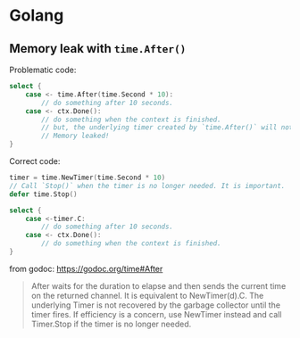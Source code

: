 # Golang

## Memory leak with `time.After()`

Problematic code:

```go
select {
    case <- time.After(time.Second * 10):
        // do something after 10 seconds.
    case <- ctx.Done():
        // do something when the context is finished.
        // but, the underlying timer created by `time.After()` will not be garbage collected.
        // Memory leaked!
}
```

Correct code:

```go
timer = time.NewTimer(time.Second * 10)
// Call `Stop()` when the timer is no longer needed. It is important.
defer time.Stop()

select {
    case <-timer.C:
        // do something after 10 seconds.
    case <- ctx.Done():
        // do something when the context is finished.
}
```

from godoc: https://godoc.org/time#After

> After waits for the duration to elapse and then sends the current time on the returned channel. It is equivalent to NewTimer(d).C. The underlying Timer is not recovered by the garbage collector until the timer fires. If efficiency is a concern, use NewTimer instead and call Timer.Stop if the timer is no longer needed.
